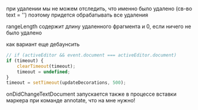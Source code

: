 при удалении мы не можем отследить, что именно было удалено (св-во text = '')
поэтому придется обрабатывать все удаления

rangeLength содержит длину удаленного фрагмента и 0, если ничего не было удалено

как вариант еще дебаунсить

```js
// if (activeEditor && event.document === activeEditor.document)
if (timeout) {
	clearTimeout(timeout);
	timeout = undefined;
}
timeout = setTimeout(updateDecorations, 500);
```
onDidChangeTextDocument запускается также в процессе вставки маркера при команде annotate, что на мне нужно!

